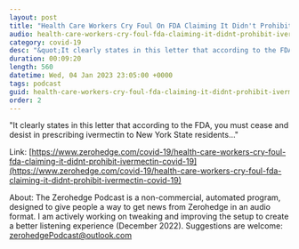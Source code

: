 ```yaml
---
layout: post
title: "Health Care Workers Cry Foul On FDA Claiming It Didn't Prohibit Ivermectin For COVID-19"
audio: health-care-workers-cry-foul-fda-claiming-it-didnt-prohibit-ivermectin-covid-19-0
category: covid-19
desc: "&quot;It clearly states in this letter that according to the FDA, you must cease and desist in prescribing ivermectin to New York State residents...&quot;"
duration: 00:09:20
length: 560
datetime: Wed, 04 Jan 2023 23:05:00 +0000
tags: podcast
guid: health-care-workers-cry-foul-fda-claiming-it-didnt-prohibit-ivermectin-covid-19-0
order: 2
---
```

&quot;It clearly states in this letter that according to the FDA, you must cease and desist in prescribing ivermectin to New York State residents...&quot;

Link: [https://www.zerohedge.com/covid-19/health-care-workers-cry-foul-fda-claiming-it-didnt-prohibit-ivermectin-covid-19](https://www.zerohedge.com/covid-19/health-care-workers-cry-foul-fda-claiming-it-didnt-prohibit-ivermectin-covid-19)

About: The Zerohedge Podcast is a non-commercial, automated program, designed to give people a way to get news from Zerohedge in an audio format.  I am actively working on tweaking and improving the setup to create a better listening experience (December 2022).  Suggestions are welcome: [zerohedgePodcast@outlook.com](mailto:zerohedgePodcast@outlook.com)